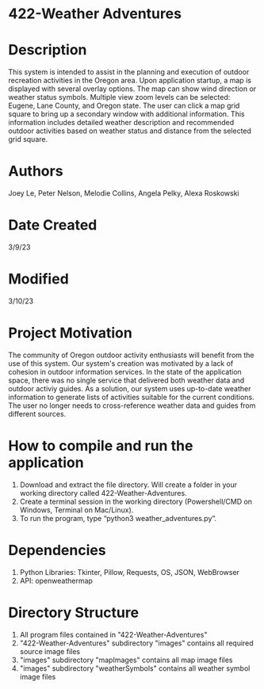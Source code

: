 # 422-Weather Adventures

# Description
This system is intended to assist in the planning and execution of outdoor recreation activities in the Oregon area. Upon application startup, a map is displayed with several overlay options. The map can show wind direction or weather status symbols. Multiple view zoom levels can be selected: Eugene, Lane County, and Oregon state. The user can click a map grid square to bring up a secondary window with additional information. This information includes detailed weather description and recommended outdoor activities based on weather status and distance from the selected grid square. 

# Authors
Joey Le, Peter Nelson, Melodie Collins, Angela Pelky, Alexa Roskowski

# Date Created
3/9/23

# Modified
3/10/23

# Project Motivation
The community of Oregon outdoor activity enthusiasts will benefit from the use of this system. Our system's creation was motivated by a lack of cohesion in outdoor information services. In the state of the application space, there was no single service that delivered both weather data and outdoor activiy guides. As a solution, our system uses up-to-date weather information to generate lists of activities suitable for the current conditions. The user no longer needs to cross-reference weather data and guides from different sources.

# How to compile and run the application
1. Download and extract the file directory. Will create a folder in your working directory called 422-Weather-Adventures.
2. Create a terminal session in the working directory (Powershell/CMD on Windows, Terminal on Mac/Linux).
3. To run the program, type “python3 weather_adventures.py”.

# Dependencies
1. Python Libraries: Tkinter, Pillow, Requests, OS, JSON, WebBrowser
2. API: openweathermap

# Directory Structure
1. All program files contained in "422-Weather-Adventures" 
2. "422-Weather-Adventures" subdirectory "images" contains all required source image files 
3. "images" subdirectory "mapImages" contains all map image files 
4. "images" subdirectory "weatherSymbols" contains all weather symbol image files

